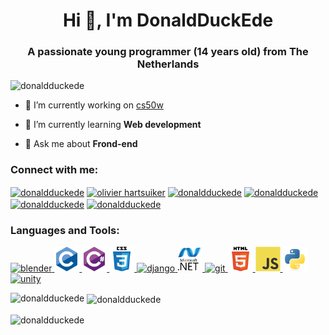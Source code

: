 <h1 align="center">Hi 👋, I'm DonaldDuckEde</h1>
<h3 align="center">A passionate young programmer (14 years old) from The Netherlands</h3>

<p align="left"> <img src="https://komarev.com/ghpvc/?username=donaldduckede&label=Profile%20views&color=0e75b6&style=flat" alt="donaldduckede" /> </p>

- 🔭 I’m currently working on [cs50w](https://github.com/DonaldDuckEde/cs50/tree/master/cs50w)

- 🌱 I’m currently learning **Web development**

- 💬 Ask me about **Frond-end**

<h3 align="left">Connect with me:</h3>
<p align="left">
<a href="https://twitter.com/donaldduckede" target="blank"><img align="center" src="https://raw.githubusercontent.com/rahuldkjain/github-profile-readme-generator/master/src/images/icons/Social/twitter.svg" alt="donaldduckede" height="30" width="40" /></a>
<a href="https://linkedin.com/in/olivier hartsuiker" target="blank"><img align="center" src="https://raw.githubusercontent.com/rahuldkjain/github-profile-readme-generator/master/src/images/icons/Social/linked-in-alt.svg" alt="olivier hartsuiker" height="30" width="40" /></a>
<a href="https://fb.com/donaldduckede" target="blank"><img align="center" src="https://raw.githubusercontent.com/rahuldkjain/github-profile-readme-generator/master/src/images/icons/Social/facebook.svg" alt="donaldduckede" height="30" width="40" /></a>
<a href="https://instagram.com/donaldduckede" target="blank"><img align="center" src="https://raw.githubusercontent.com/rahuldkjain/github-profile-readme-generator/master/src/images/icons/Social/instagram.svg" alt="donaldduckede" height="30" width="40" /></a>
<a href="https://www.youtube.com/c/donaldduckede" target="blank"><img align="center" src="https://raw.githubusercontent.com/rahuldkjain/github-profile-readme-generator/master/src/images/icons/Social/youtube.svg" alt="donaldduckede" height="30" width="40" /></a>
<a href="https://www.leetcode.com/donaldduckede" target="blank"><img align="center" src="https://raw.githubusercontent.com/rahuldkjain/github-profile-readme-generator/master/src/images/icons/Social/leet-code.svg" alt="donaldduckede" height="30" width="40" /></a>
</p>

<h3 align="left">Languages and Tools:</h3>
<p align="left"> <a href="https://www.blender.org/" target="_blank" rel="noreferrer"> <img src="https://download.blender.org/branding/community/blender_community_badge_white.svg" alt="blender" width="40" height="40"/> </a> <a href="https://www.cprogramming.com/" target="_blank" rel="noreferrer"> <img src="https://raw.githubusercontent.com/devicons/devicon/master/icons/c/c-original.svg" alt="c" width="40" height="40"/> </a> <a href="https://www.w3schools.com/cs/" target="_blank" rel="noreferrer"> <img src="https://raw.githubusercontent.com/devicons/devicon/master/icons/csharp/csharp-original.svg" alt="csharp" width="40" height="40"/> </a> <a href="https://www.w3schools.com/css/" target="_blank" rel="noreferrer"> <img src="https://raw.githubusercontent.com/devicons/devicon/master/icons/css3/css3-original-wordmark.svg" alt="css3" width="40" height="40"/> </a> <a href="https://www.djangoproject.com/" target="_blank" rel="noreferrer"> <img src="https://cdn.worldvectorlogo.com/logos/django.svg" alt="django" width="40" height="40"/> </a> <a href="https://dotnet.microsoft.com/" target="_blank" rel="noreferrer"> <img src="https://raw.githubusercontent.com/devicons/devicon/master/icons/dot-net/dot-net-original-wordmark.svg" alt="dotnet" width="40" height="40"/> </a> <a href="https://git-scm.com/" target="_blank" rel="noreferrer"> <img src="https://www.vectorlogo.zone/logos/git-scm/git-scm-icon.svg" alt="git" width="40" height="40"/> </a> <a href="https://www.w3.org/html/" target="_blank" rel="noreferrer"> <img src="https://raw.githubusercontent.com/devicons/devicon/master/icons/html5/html5-original-wordmark.svg" alt="html5" width="40" height="40"/> </a><a href="https://developer.mozilla.org/en-US/docs/Web/JavaScript" target="_blank" rel="noreferrer"> <img src="https://raw.githubusercontent.com/devicons/devicon/master/icons/javascript/javascript-original.svg" alt="javascript" width="40" height="40"/> </a> <a href="https://www.python.org" target="_blank" rel="noreferrer"> <img src="https://raw.githubusercontent.com/devicons/devicon/master/icons/python/python-original.svg" alt="python" width="40" height="40"/> </a> <a href="https://unity.com/" target="_blank" rel="noreferrer"> <img src="https://www.vectorlogo.zone/logos/unity3d/unity3d-icon.svg" alt="unity" width="40" height="40"/> </a> </p>

<p><img align="left" src="https://github-readme-stats.vercel.app/api/top-langs?username=donaldduckede&show_icons=true&locale=en&layout=compact" alt="donaldduckede" /></p>

<p>&nbsp;<img align="center" src="https://github-readme-stats.vercel.app/api?username=donaldduckede&show_icons=true&locale=en" alt="donaldduckede" /></p>

<p><img align="center" src="https://github-readme-streak-stats.herokuapp.com/?user=donaldduckede&" alt="donaldduckede" /></p>

